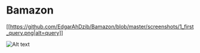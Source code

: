 # Bamazon

[[https://github.com/EdgarAhDzib/Bamazon/blob/master/screenshots/1_first_query.png|alt=query]]

![Alt text](/blob/master/screenshots/1_first_query.png?raw=true "Optional Title")
